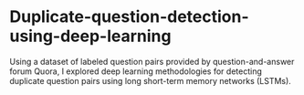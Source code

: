 # Duplicate-question-detection-using-deep-learning
Using a dataset of labeled question pairs provided by question-and-answer forum Quora, I explored deep learning methodologies for detecting duplicate question pairs using long short-term memory networks (LSTMs).
